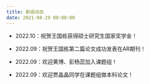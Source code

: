 ```yaml
---
title: 新闻动态
date: 2021-08-29 00:00:00
---
```

- 2022.10：祝贺王国栋获得硕士研究生国家奖学金！

- 2022.09：祝贺王国栋第二篇论文成功发表在AR期刊！

- 2022.09：欢迎黄博、彭杨蕊加入课题组！

- 2022.09：欢迎贾晶晶同学在课题组做本科论文！

  

  

